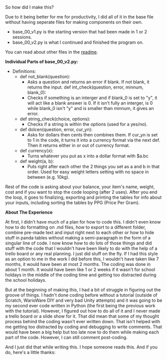 So how did I make this?

Due to it being better for me for productivity, I did all of it in the base file without having seperate files for making components on their own.

- base_00_v1.py is the starting version that had been made in 1 or 2 sessions.
- base_00_v2.py is what I continued and finished the program on.

You can read about other files in the [readme](readme.md).

**Individual Parts of base_00_v2.py:**
- Definitions:
  - def not_blank(question):
    - Asks a question and returns an error if blank. If not blank, it returns the input.
  def int_check(question, error, minnum, blank_0):
    - Checks if something is an interger and if blank_0 is set to "y", it will act like a blank answer is 0. If it isn't fully an interger, is 0 while blank_0 isn't "y" and is smaller than minnum, it gives an error.
  - def string_check(choice, options):
    - Checks if a string is within the options (used for a yes/no).
  - def dolcen(question, error, cur_yn):
    - Asks for dollars then cents then combines them. If cur_yn is set to 1 in the code, it turns it into a currency format via the next def. Then it returns either in or out of currency format.
  - def currency(x):
    - Turns whatever you put as x into a dollar format with $a.bc
  - def weight(a, b):
    - Puts right after each other the 2 things you set as a and b in that order. Used for easy weight letters setting with no space in between (e.g. 10kg).

Rest of the code is asking about your balance, your item's name, weight, cost and if you want to stop the code looping (after 2 uses). After you end the loop, it goes to finalizing, exporting and printing the tables for info about your inputs, including sorting the tables by PPG (Price Per Gram).

**About The Experience**

At first, I didn't have much of a plan for how to code this. I didn't even know how to do formatting on .md files, how to export to a different folder, combine pre-made text and input right next to each other or how to hide stuff in panda tables without making a semi-paragraph in the form of a singular line of code. I now know how to do lots of those things and did stuff with the code that I wouldn't have been likely to do with the help of a trello board or any real planning. I just did stuff on the fly. If I had this style as an option to me in the work I did before this, I wouldn't have taken like 7 months, it would have been at most 2 months. The coding was done in about 1 month. It would have been like 1 or 2 weeks if it wasn't for school holdays in the middle of the coding time and getting too distracted during the school holidays.

But at the beginning of making this, I had a bit of struggle in figuring out the groove of things. I hadn't done coding before without a tutorial (outside of Scratch, WarioWare DIY and very bad Unity attempts) and it was going to be my second ever code written in Python (the first being the previous work with the tutorial). However, I figured out how to do all of it and I never made a trello board or a slide show for it. That did mean that some of my thought process behind the coding wasn't ever written down. That isn't helped with me getting too distracted by coding and debugging to write comments. That would have been a big help but too late now to do them while making each part of the code. However, I can still comment post-coding.

And I just did that while writing this. I hope someone reads this. And if you do, here's a little thanks:

